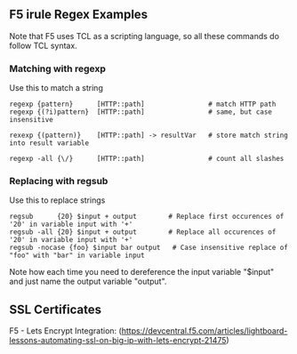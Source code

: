 ## F5 irule Regex Examples

Note that F5 uses TCL as a scripting language, so all these commands do follow TCL syntax.

### Matching with regexp

Use this to match a string 

    regexp {pattern}      [HTTP::path]                # match HTTP path
    regexp {(?i)pattern}  [HTTP::path]                # same, but case insensitive
    
    rexexp {(pattern)}    [HTTP::path] -> resultVar   # store match string into result variable
    
    regexp -all {\/}      [HTTP::path]                # count all slashes

### Replacing with regsub

Use this to replace strings

    regsub      {20} $input + output        # Replace first occurences of '20' in variable input with '+'
    regsub -all {20} $input + output        # Replace all occurences of '20' in variable input with '+'
    regsub -nocase {foo} $input bar output   # Case insensitive replace of "foo" with "bar" in variable input
    
Note how each time you need to dereference the input variable "$input" and just name the output variable "output".

## SSL Certificates

F5 - Lets Encrypt Integration: (https://devcentral.f5.com/articles/lightboard-lessons-automating-ssl-on-big-ip-with-lets-encrypt-21475)
